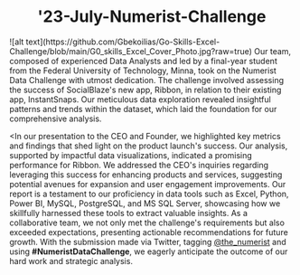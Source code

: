 <h1 align="center">'23-July-Numerist-Challenge
</h1>
![alt text](https://github.com/Gbekoilias/Go-Skills-Excel-Challenge/blob/main/G0_skills_Excel_Cover_Photo.jpg?raw=true)  
Our team, composed of experienced Data Analysts and led by a final-year student from the Federal University of Technology, Minna, took on the Numerist Data Challenge with utmost dedication. The challenge involved assessing the success of SocialBlaze's new app, Ribbon, in relation to their existing app, InstantSnaps. Our meticulous data exploration revealed insightful patterns and trends within the dataset, which laid the foundation for our comprehensive analysis.

<In our presentation to the CEO and Founder, we highlighted key metrics and findings that shed light on the product launch's success. Our analysis, supported by impactful data visualizations, indicated a promising performance for Ribbon. We addressed the CEO's inquiries regarding leveraging this success for enhancing products and services, suggesting potential avenues for expansion and user engagement improvements.
Our report is a testament to our proficiency in data tools such as Excel, Python, Power BI, MySQL, PostgreSQL, and MS SQL Server, showcasing how we skillfully harnessed these tools to extract valuable insights. As a collaborative team, we not only met the challenge's requirements but also exceeded expectations, presenting actionable recommendations for future growth. With the submission made via Twitter, tagging <a href="https://twitter.com/the_numerist">@the_numerist</a> and using <strong>#NumeristDataChallenge</strong>, we eagerly anticipate the outcome of our hard work and strategic analysis.

